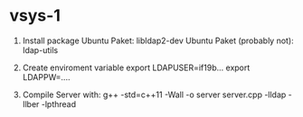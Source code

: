 # vsys-1

1) Install package
    Ubuntu Paket: libldap2-dev
    Ubuntu Paket (probably not): ldap-utils

2) Create enviroment variable
    export LDAPUSER=if19b...
    export LDAPPW=....

3) Compile Server with: 
    g++ -std=c++11 -Wall -o server server.cpp -lldap -llber -lpthread